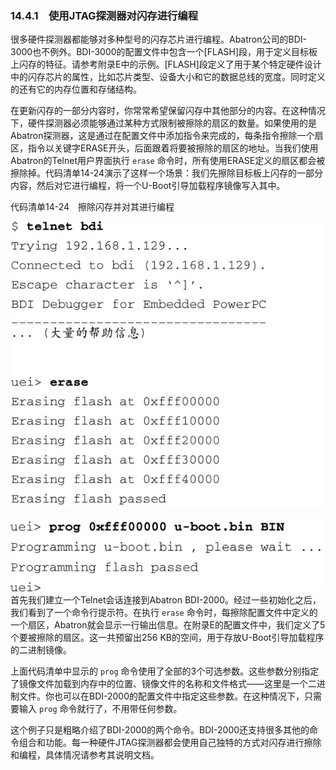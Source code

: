 ### 14.4.1　使用JTAG探测器对闪存进行编程

很多硬件探测器都能够对多种型号的闪存芯片进行编程。Abatron公司的BDI-3000也不例外。BDI-3000的配置文件中包含一个[FLASH]段，用于定义目标板上闪存的特征。请参考附录E中的示例。[FLASH]段定义了用于某个特定硬件设计中的闪存芯片的属性，比如芯片类型、设备大小和它的数据总线的宽度。同时定义的还有它的内存位置和存储结构。

在更新闪存的一部分内容时，你常常希望保留闪存中其他部分的内容。在这种情况下，硬件探测器必须能够通过某种方式限制被擦除的扇区的数量。如果使用的是Abatron探测器，这是通过在配置文件中添加指令来完成的，每条指令擦除一个扇区，指令以关键字ERASE开头，后面跟着将要被擦除的扇区的地址。当我们使用Abatron的Telnet用户界面执行 `erase` 命令时，所有使用ERASE定义的扇区都会被擦除掉。代码清单14-24演示了这样一个场景：我们先擦除目标板上闪存的一部分内容，然后对它进行编程，将一个U-Boot引导加载程序镜像写入其中。

代码清单14-24　擦除闪存并对其进行编程



![448.jpg](../images/448.jpg)


![449.jpg](../images/449.jpg)
首先我们建立一个Telnet会话连接到Abatron BDI-2000。经过一些初始化之后，我们看到了一个命令行提示符。在执行 `erase` 命令时，每擦除配置文件中定义的一个扇区，Abatron就会显示一行输出信息。在附录E的配置文件中，我们定义了5个要被擦除的扇区。这一共预留出256 KB的空间，用于存放U-Boot引导加载程序的二进制镜像。

上面代码清单中显示的 `prog` 命令使用了全部的3个可选参数。这些参数分别指定了镜像文件加载到内存中的位置、镜像文件的名称和文件格式——这里是一个二进制文件。你也可以在BDI-2000的配置文件中指定这些参数。在这种情况下，只需要输入 `prog` 命令就行了，不用带任何参数。

这个例子只是粗略介绍了BDI-2000的两个命令。BDI-2000还支持很多其他的命令组合和功能。每一种硬件JTAG探测器都会使用自己独特的方式对闪存进行擦除和编程，具体情况请参考其说明文档。

